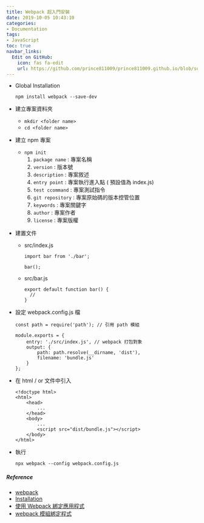 ```yaml
---
title: Webpack 超入門安裝
date: 2019-10-05 10:43:10
categories:
- Documentation
tags:
- JavaScript
toc: true
navbar_links:
  Edit on GitHub:
    icon: fas fa-edit
    url: https://github.com/prince811009/prince811009.github.io/blob/source/blog/source/_posts/Webpack.md
---
```


- Global Installation

    ```
    npm install webpack --save-dev
    ```

- 建立專案資料夾
    *  `mkdir <folder name>`
    *  `cd <folder name>`

<!-- more -->

- 建立 npm 專案
    *  `npm init`
        1. `package name` : 專案名稱
        2. `version` : 版本號
        3. `description` : 專案敘述
        4. `entry point` : 專案執行進入點 ( 預設值為 index.js)
        5. `test ccommand` : 專案測試指令
        6. `git repository` : 專案原始碼的版本控管位置
        7. `keywords` : 專案關鍵字
        8. `author` : 專案作者
        9. `license` : 專案版權


- 建置文件
    *  src/index.js

        ```
        import bar from './bar';

        bar();
        ```

    *  src/bar.js

        ```
        export default function bar() { 
          //
        }
        ```

- 設定 webpack.config.js 檔

    ```
    const path = require('path'); // 引用 path 模組

    module.exports = {
        entry: './src/index.js', // webpack 打包對象
        output: {
            path: path.resolve(__dirname, 'dist'),
            filename: 'bundle.js'
        }
    };
    ```

- 在 html / or 文件中引入

    ```
    <!doctype html>
    <html>
        <head>
            ...
        </head>
        <body>
            ...
            <script src="dist/bundle.js"></script>
        </body>
    </html>
    ```

- 執行

    ```
    npx webpack --config webpack.config.js
    ```


##### Reference
- [webpack](https://webpack.js.org/)
- [Installation](https://webpack.js.org/guides/installation/)
- [使用 Webpack 綁定應用程式](https://docs.aws.amazon.com/zh_tw/sdk-for-javascript/v2/developer-guide/webpack.html)
- [webpack 模組綁定程式](https://docs.aws.amazon.com/zh_tw/sdk-for-javascript/v2/developer-guide/webpack.html)